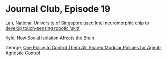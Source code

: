 # Journal Club, Episode 19

Lan, [National University of Singapore used Intel neuromorphic chip to develop touch-sensing robotic ‘skin’](https://venturebeat.com/2020/07/15/national-university-of-singapore-used-intel-neuromorphic-chip-to-develop-touch-sensing-robotic-skin/)

Kyle, [How Social Isolation Affects the Brain](https://www.the-scientist.com/features/how-social-isolation-affects-the-brain-67701)

George, [One Policy to Control Them All: Shared Modular Policies for Agent-Agnostic Control](https://arxiv.org/abs/2007.04976)
